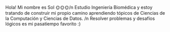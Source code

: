 Hola! Mi nombre es Sol 🌞🌞🌞/n
Estudio Ingeniería Biomédica y estoy tratando de construir mi propio camino aprendiendo tópicos de Ciencias de la Computación y Ciencias de Datos. /n
Resolver problemas y desafíos lógicos es mi pasatiempo favorito :) 


